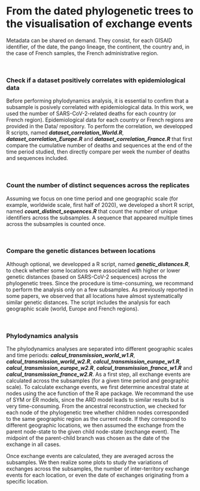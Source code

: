 # From the dated phylogenetic trees to the visualisation of exchange events
<p>Metadata can be shared on demand. They consist, for each GISAID identifier, of the date, the pango lineage, the continent, the country and, in the case of French samples, the French administrative region.</p><br>
 <h3>Check if a dataset positively correlates with epidemiological data</h3>
 <p>Before performing phylodynamics analysis, it is essential to confirm that a subsample is posively correlated with epidemiological data. In this work, we used the number of SARS-CoV-2-related deaths for each country (or French region). Epidemiological data for each country or French regions are provided in the Data/ repository. To perform the correlation, we developped R scripts, named <i><b>dataset_correlation_World.R</b></i>, <i><b>dataset_correlation_Europe.R</b></i> and <i><b>dataset_correlation_France.R</b></i> that first compare the cumulative number of deaths and sequences at the end of the time period studied, then directly compare per week the number of deaths and sequences included.
</p>
 <br>
 <h3>Count the number of distinct sequences across the replicates</h3>
 <p>Assuming we focus on one time period and one geographic scale (for example, worldwide scale, first half of 2020), we developed a short R script, named <i><b>count_distinct_sequences.R</b></i> that count the number of unique identifiers across the subsamples. A sequence that appeared multiple times across the subsamples is counted once.</p>
  <br>
   <h3>Compare the genetic distances between locations</h3>
 <p>Although optional, we developped a R script, named <i><b>genetic_distances.R</b></i>, to check whether some locations were associated with higher or lower genetic distances (based on SARS-CoV-2 sequences) across the phylogenetic trees. Since the procedure is time-consuming, we recommand to perform the analysis only on a few subsamples. As previously reported in some papers, we observed that all locations have almost systematically similar genetic distances. The script includes the analysis for each geographic scale (world, Europe and French regions).</p>
  <br>
     <h3>Phylodynamics analysis</h3>
 <p>The phylodynamics analyses are separated into different geographic scales and time periods: <i><b>calcul_transmission_world_w1.R</b></i>, <i><b>calcul_transmission_world_w2.R</b></i>, <i><b>calcul_transmission_europe_w1.R</b></i>, <i><b>calcul_transmission_europe_w2.R</b></i>, <i><b>calcul_transmission_france_w1.R</b></i> and <i><b>calcul_transmission_france_w2.R</b></i>. As a first step, all exchange events are calculated across the subsamples (for a given time period and geographic scale). To calculate exchange events, we first determine ancestral state at nodes using the ace function of the R ape package. We recommand the use of SYM or ER models, since the ARD model leads to similar results but is very time-consuming. From the ancestral reconstruction, we checked for each node of the phylogenetic tree whether children nodes corresponded to the same geographic region as the current node. If they correspond to different geographic locations, we then assumed the exchange from the parent node-state to the given child node-state (exchange event). The midpoint of the parent-child branch was chosen as the date of the exchange in all cases.</p>
 <p>Once exchange events are calculated, they are averaged across the subsamples. We then realize some plots to study the variations of exchanges across the subsamples, the number of inter-territory exchange events for each location, or even the date of exchanges originating from a specific location.</p>

